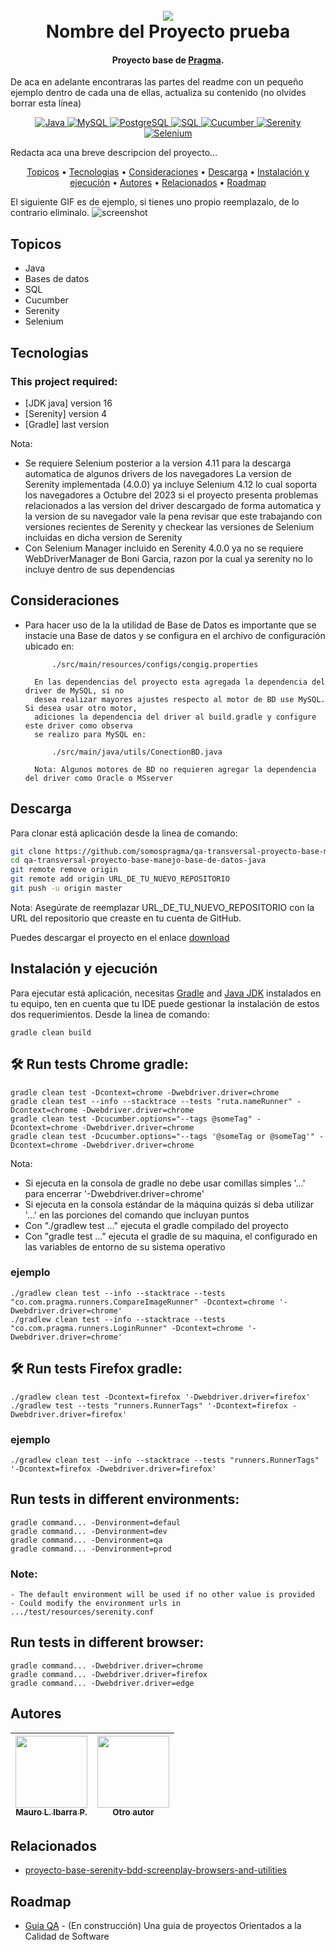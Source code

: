 <h1 align="center">
  <br>
  <a href="http://www.amitmerchant.com/electron-markdownify"><img src="https://f.hubspotusercontent20.net/hubfs/2829524/Copia%20de%20LOGOTIPO_original-2.png"></a>
  <br>
  Nombre del Proyecto prueba
  <br>
</h1>

<h4 align="center">Proyecto base de <a href="https://github.com/karatelabs/karate" target="_blank">Pragma</a>.</h4>

De aca en adelante encontraras las partes del readme con un pequeño ejemplo dentro de cada una de ellas, actualiza su contenido (no olvides borrar esta línea)

<p align="center">
  <a href="https://www.oracle.com/java/technologies/javase-jdk11-downloads.html">
    <img src="https://img.shields.io/badge/Java-11+-orange.svg" alt="Java">
  </a>
  <a href="https://www.mysql.com/">
    <img src="https://img.shields.io/badge/Database-MySQL-blue.svg" alt="MySQL">
  </a>
  <a href="https://www.postgresql.org/">
    <img src="https://img.shields.io/badge/Database-PostgreSQL-blue.svg" alt="PostgreSQL">
  </a>
  <a href="https://www.w3schools.com/sql/">
    <img src="https://img.shields.io/badge/SQL-Fundamentals-lightgrey.svg" alt="SQL">
  </a>
  <a href="https://cucumber.io/">
    <img src="https://img.shields.io/badge/Cucumber-BDD-green.svg" alt="Cucumber">
  </a>
  <a href="https://serenity-bdd.info/">
    <img src="https://img.shields.io/badge/Serenity-Reporting-blueviolet.svg" alt="Serenity">
  </a>
  <a href="https://www.selenium.dev/">
    <img src="https://img.shields.io/badge/Selenium-Web_Testing-brightgreen.svg" alt="Selenium">
  </a>
</p>

Redacta aca una breve descripcion del proyecto...

<p align="center">
  <a href="#topicos">Topicos</a> •
  <a href="#tecnologias">Tecnologias</a> •
  <a href="#consideraciones">Consideraciones</a> •
  <a href="#descarga">Descarga</a> •
  <a href="#instalación-y-ejecución">Instalación y ejecución</a> •
  <a href="#autores">Autores</a> •
  <a href="#relacionados">Relacionados</a> •
  <a href="#roadmap">Roadmap</a>
</p>

El siguiente GIF es de ejemplo, si tienes uno propio reemplazalo, de lo contrario eliminalo.
![screenshot](https://raw.githubusercontent.com/amitmerchant1990/electron-markdownify/master/app/img/markdownify.gif)

## Topicos

- Java
- Bases de datos
- SQL
- Cucumber
- Serenity
- Selenium

## Tecnologias

### This project required:

- [JDK java] version 16
- [Serenity] version 4
- [Gradle] last version

Nota:

- Se requiere Selenium posterior a la version 4.11 para la descarga automatica de algunos drivers de los navegadores
  La version de Serenity implementada (4.0.0) ya incluye Selenium 4.12 lo cual soporta los navegadores a Octubre del 2023
  si el proyecto presenta problemas relacionados a las version del driver descargado de forma automatica y la version de su
  navegador vale la pena revisar que este trabajando con versiones recientes de Serenity y checkear las versiones de Selenium
  incluidas en dicha version de Serenity
- Con Selenium Manager incluido en Serenity 4.0.0 ya no se requiere WebDriverManager de Boni Garcia, razon por la cual ya
  serenity no lo incluye dentro de sus dependencias

## Consideraciones

- Para hacer uso de la la utilidad de Base de Datos es importante
  que se instacie una Base de datos y se configura en el archivo de configuración ubicado en:

            ./src/main/resources/configs/congig.properties

        En las dependencias del proyecto esta agregada la dependencia del driver de MySQL, si no
        desea realizar mayores ajustes respecto al motor de BD use MySQL. Si desea usar otro motor,
        adiciones la dependencia del driver al build.gradle y configure este driver como observa
        se realizo para MySQL en:

            ./src/main/java/utils/ConectionBD.java

        Nota: Algunos motores de BD no requieren agregar la dependencia del driver como Oracle o MSserver

## Descarga

Para clonar está aplicación desde la linea de comando:

```bash
git clone https://github.com/somospragma/qa-transversal-proyecto-base-manejo-base-de-datos-java
cd qa-transversal-proyecto-base-manejo-base-de-datos-java
git remote remove origin
git remote add origin URL_DE_TU_NUEVO_REPOSITORIO
git push -u origin master
```

Nota: Asegúrate de reemplazar URL_DE_TU_NUEVO_REPOSITORIO con la URL del repositorio que creaste en tu cuenta de GitHub.

Puedes descargar el proyecto en el enlace [download](https://github.com/somospragma/qa-transversal-proyecto-base-manejo-base-de-datos-java)

## Instalación y ejecución

Para ejecutar está aplicación, necesitas [Gradle](https://gradle.org/install) and [Java JDK](https://www.oracle.com/java/technologies/downloads/) instalados en tu equipo, ten en cuenta que tu IDE puede gestionar la instalación de estos dos requerimientos. Desde la linea de comando:

```
gradle clean build
```

## 🛠️ Run tests Chrome gradle:

```
gradle clean test -Dcontext=chrome -Dwebdriver.driver=chrome
gradle clean test --info --stacktrace --tests "ruta.nameRunner" -Dcontext=chrome -Dwebdriver.driver=chrome
gradle clean test -Dcucumber.options="--tags @someTag" -Dcontext=chrome -Dwebdriver.driver=chrome
gradle clean test -Dcucumber.options="--tags '@someTag or @someTag'" -Dcontext=chrome -Dwebdriver.driver=chrome
```

Nota:

- Si ejecuta en la consola de gradle no debe usar comillas simples '...' para encerrar '-Dwebdriver.driver=chrome'
- Si ejecuta en la consola estándar de la máquina quizás si deba utilizar '...' en las porciones del comando que incluyan puntos
- Con "./gradlew test ..." ejecuta el gradle compilado del proyecto
- Con "gradle test ..." ejecuta el gradle de su maquina, el configurado en las variables de entorno de su sistema operativo

### ejemplo

```
./gradlew clean test --info --stacktrace --tests "co.com.pragma.runners.CompareImageRunner" -Dcontext=chrome '-Dwebdriver.driver=chrome'
./gradlew clean test --info --stacktrace --tests "co.com.pragma.runners.LoginRunner" -Dcontext=chrome '-Dwebdriver.driver=chrome'
```

## 🛠️ Run tests Firefox gradle:

```
./gradlew clean test -Dcontext=firefox '-Dwebdriver.driver=firefox'
./gradlew test --tests "runners.RunnerTags" '-Dcontext=firefox -Dwebdriver.driver=firefox'
```

### ejemplo

```
./gradlew clean test --info --stacktrace --tests "runners.RunnerTags" '-Dcontext=firefox -Dwebdriver.driver=firefox'
```

## **Run tests in different environments:**

```
gradle command... -Denvironment=defaul
gradle command... -Denvironment=dev
gradle command... -Denvironment=qa
gradle command... -Denvironment=prod
```

### Note:

    - The default environment will be used if no other value is provided
    - Could modify the environment urls in .../test/resources/serenity.conf

## **Run tests in different browser:**

```
gradle command... -Dwebdriver.driver=chrome
gradle command... -Dwebdriver.driver=firefox
gradle command... -Dwebdriver.driver=edge
```

## Autores

| [<img src="https://gitlab.com/uploads/-/system/user/avatar/13437423/avatar.png?width=400" width=115><br><sub>Mauro L. Ibarra P.</sub>](https://gitlab.com/mauro.ibarrap) <br/> | [<img src="https://secure.gravatar.com/avatar/23b2db02403d79ebd356e8e8356758ec?s=192&d=identicon" width=115><br><sub>Otro autor</sub>](https://gitlab.com/) |
| :----------------------------------------------------------------------------------------------------------------------------------------------------------------------------: | :---------------------------------------------------------------------------------------------------------------------------------------------------------: |

## Relacionados

- [proyecto-base-serenity-bdd-screenplay-browsers-and-utilities](https://github.com/somospragma/qa-web-proyecto-base-serenity-bdd-screenplay-browsers-and-utilities)

## Roadmap

- [Guia QA](https://github.com/amitmerchant1990/pomolectron) - (En construcción) Una guia de proyectos Orientados a la Calidad de Software
